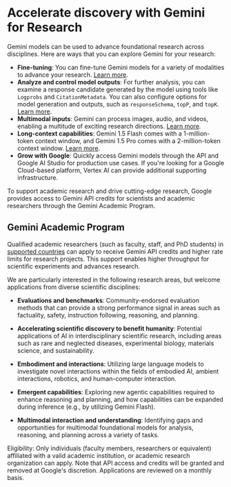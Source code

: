 # Accelerate discovery with Gemini for Research

Gemini models can be used to advance foundational research across disciplines. Here are ways that you can explore Gemini for your research:

- **Fine-tuning**: You can fine-tune Gemini models for a variety of modalities to advance your research. [Learn more](https://ai.google.dev/gemini-api/docs/model-tuning/tutorial).
- **Analyze and control model outputs**: For further analysis, you can examine a response candidate generated by the model using tools like `Logprobs` and `CitationMetadata`. You can also configure options for model generation and outputs, such as `responseSchema`, `topP`, and `topK`. [Learn more](https://ai.google.dev/api/generate-content).
- **Multimodal inputs**: Gemini can process images, audio, and videos, enabling a multitude of exciting research directions. [Learn more](https://ai.google.dev/gemini-api/docs/vision).
- **Long-context capabilities**: Gemini 1.5 Flash comes with a 1-million-token context window, and Gemini 1.5 Pro comes with a 2-million-token context window. [Learn more](https://ai.google.dev/gemini-api/docs/long-context).
- **Grow with Google**: Quickly access Gemini models through the API and Google AI Studio for production use cases. If you're looking for a Google Cloud-based platform, Vertex AI can provide additional supporting infrastructure.

To support academic research and drive cutting-edge research, Google provides access to Gemini API credits for scientists and academic researchers through the Gemini Academic Program.

## Gemini Academic Program

Qualified academic researchers (such as faculty, staff, and PhD students) in [supported countries](https://ai.google.dev/gemini-api/docs/available-regions) can apply to receive Gemini API credits and higher rate limits for research projects. This support enables higher throughput for scientific experiments and advances research.

We are particularly interested in the following research areas, but welcome applications from diverse scientific disciplines:

- **Evaluations and benchmarks**: Community-endorsed evaluation methods that can provide a strong performance signal in areas such as factuality, safety, instruction following, reasoning, and planning.

- **Accelerating scientific discovery to benefit humanity**: Potential applications of AI in interdisciplinary scientific research, including areas such as rare and neglected diseases, experimental biology, materials science, and sustainability.

- **Embodiment and interactions**: Utilizing large language models to investigate novel interactions within the fields of embodied AI, ambient interactions, robotics, and human-computer interaction.

- **Emergent capabilities**: Exploring new agentic capabilities required to enhance reasoning and planning, and how capabilities can be expanded during inference (e.g., by utilizing Gemini Flash).

- **Multimodal interaction and understanding**: Identifying gaps and opportunities for multimodal foundational models for analysis, reasoning, and planning across a variety of tasks.

Eligibility: Only individuals (faculty members, researchers or equivalent) affiliated with a valid academic institution, or academic research organization can apply. Note that API access and credits will be granted and removed at Google's discretion. Applications are reviewed on a monthly basis.